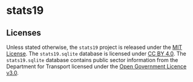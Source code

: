 # stats19

## Licenses

Unless stated otherwise, the `stats19` project is released under the
[MIT License](LICENSE.txt). The `stats19.sqlite` database is licensed
under [CC BY 4.0](CC-BY-4.0.md). The `stats19.sqlite` database contains
public sector information from the Department for Transport licensed
under the [Open Government Licence v3.0](OGL-3.0.md).
